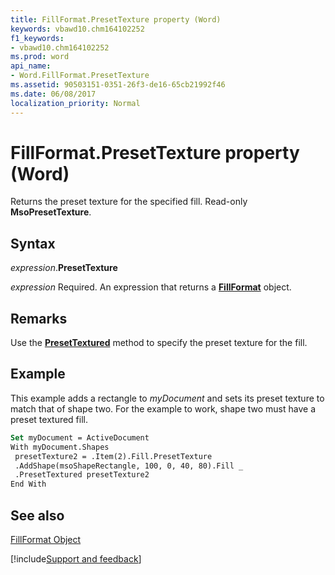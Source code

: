 ```yaml
---
title: FillFormat.PresetTexture property (Word)
keywords: vbawd10.chm164102252
f1_keywords:
- vbawd10.chm164102252
ms.prod: word
api_name:
- Word.FillFormat.PresetTexture
ms.assetid: 90503151-0351-26f3-de16-65cb21992f46
ms.date: 06/08/2017
localization_priority: Normal
---
```



# FillFormat.PresetTexture property (Word)

Returns the preset texture for the specified fill. Read-only  **MsoPresetTexture**.


## Syntax

_expression_.**PresetTexture**

_expression_ Required. An expression that returns a **[FillFormat](word.fillformat.md)** object.


## Remarks

Use the  **[PresetTextured](Word.FillFormat.PresetTextured.md)** method to specify the preset texture for the fill.


## Example

This example adds a rectangle to  _myDocument_ and sets its preset texture to match that of shape two. For the example to work, shape two must have a preset textured fill.


```vb
Set myDocument = ActiveDocument 
With myDocument.Shapes 
 presetTexture2 = .Item(2).Fill.PresetTexture 
 .AddShape(msoShapeRectangle, 100, 0, 40, 80).Fill _ 
 .PresetTextured presetTexture2 
End With
```


## See also


[FillFormat Object](Word.FillFormat.md)

[!include[Support and feedback](~/includes/feedback-boilerplate.md)]